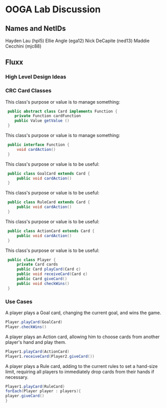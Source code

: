 # OOGA Lab Discussion
## Names and NetIDs
Hayden Lau (hpl5)
Ellie Angle (ega12)
Nick DeCapite (ned13)
Maddie Cecchini (mjc88)

## Fluxx

### High Level Design Ideas


### CRC Card Classes

This class's purpose or value is to manage something:
```java
 public abstract class Card implements Function {
    private Function cardFunction
    public Value getValue ()
 }
```

This class's purpose or value is to manage something:
```java
 public interface Function {
     void cardAction()
 }
```

This class's purpose or value is to be useful:
```java
 public class GoalCard extends Card {
     public void cardAction()
 }
```


This class's purpose or value is to be useful:
```java
 public class RuleCard extends Card {
     public void cardAction()
 }
```

This class's purpose or value is to be useful:
```java
 public class ActionCard extends Card {
     public void cardAction()
 }
```

This class's purpose or value is to be useful:
```java
 public class Player {
     private Card cards
     public Card playCard(Card c)
     public void receiveCard(Card c)
     public Card giveCard()
     public void checkWins()
 }
```


### Use Cases

A player plays a Goal card, changing the current goal, and wins the game.
```java
Player.playCard(GoalCard)
Player.checkWins()

```
A player plays an Action card, allowing him to choose cards from another player's hand and play them.
```java
Player1.playCard(ActionCard)
Player1.receiveCard(Player2.giveCard())
```

A player plays a Rule card, adding to the current rules to set a hand-size limit, requiring all players to immediately drop cards from their hands if necessary.
```java
Player1.playCard(RuleCard)
forEach(Player player : players){
player.giveCard()
}
```